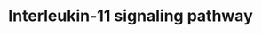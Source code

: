 ---
annotations:
- id: PW:0000902
  parent: signaling pathway
  type: Pathway Ontology
  value: interleukin-11 signaling pathway
authors:
- NetPath
- MaintBot
- Ddigles
- Zari
- Khanspers
- Eweitz
- L Dupuis
- Egonw
citedin:
- link: PMC9519890
  title: 'Tissue-specific pathway activities: A retrospective analysis in COVID-19
    patients (2022)'
description: IL-11 is a multifunctional cytokine that belongs to the gp130 family.
  It was first isolated from a primate bone marrow derived cell line, PU-34 for its
  ability to stimulate the proliferation of a plasmacytoma cell line, T1165 which
  was dependent on IL-6. This cytokine plays an important role in the synthesis, maturation
  and differentiation of hematopoietic cells. It  also plays significant role in the
  inhibition of adipocyte differentiation, regulation of trophoblasts invasion and
  placentation in humans.   The receptor for IL-11 is IL11RA that uses the common
  gp130 receptor subunit for signal transduction. The pathways that are activated
  upon IL-11 stimulation are JAK-STAT, Ras-MAPK, PI3K-AKT and NF-kappa B/p65. Binding
  of IL-11 with IL-11RA results in the heterodimerization, tyrosine phosphorylation
  and activation of gp130. The activated IL11RA-gp130 receptor complex further activates
  Jak family of tyrosine kinases, JAK1 and JAK2. Phosphorylated JAK2 then activates
  STAT3 and STAT1 that results in their subsequent translocation into the nucleus.
  The translocated STAT3 then induces the transcription of genes associated with endometrial
  cell adhesion, gastric inflammation and differentiation of periodontal ligament
  cells. The activation of STAT3 was shown to be inhibited by the overexpression of
  Suppressor of cytokine signalling 3 (SOCS3). IL-11 signalling through JAK2/STAT3
  has been shown to be crucial for normal placentation in humans and normal development
  of craniofacial bones and teeth in mice.  In addition to JAK-STAT, IL-11 also activate
  the Ras-MAPK, PI3K-AKT and NF-kappa B pathways. In response to IL-11, GTP loaded
  Ras interacts with RAF1 and leads to autophosphorylation of RAF1. Activation of
  RAF1 leads to the tyrosine phosphorylation and activation of mitogen activated protein
  kinases (MAPKs) through MEK1 and MEK2. Activation of phospholipase D was triggered
  by IL-11 leading to the formation of phosphatidic acid, which has also been shown
  to activate the MAPKs. Transcription factors, ATF1 and CREB1 were activated by these
  phosphorylated MAPKs through p90 S6 kinase. PI3K-AKT and NF-kappa B/p65 pathways
  stimulated by IL-11 have been shown to enhance the migration and proliferation of
  chondrosarcoma cells. In CD4+ T cells, Th2 polarization was induced by IL-11 through
  NF-kappa B inhibition. SRC, FYN and YES, members of Src family of tyrosine kinases
  were also activated in response to IL-11 signalling.  Please access this pathway
  at [http://www.netpath.org/netslim/IL_11_pathway NetSlim] database.  Proteins on
  this pathway have targeted assays available via the [https://assays.cancer.gov/available_assays?wp_id=WP2332
  CPTAC Assay Portal]
last-edited: 2023-04-25
ndex: 51504ec3-8b64-11eb-9e72-0ac135e8bacf
organisms:
- Homo sapiens
redirect_from:
- /index.php/Pathway:WP2332
- /instance/WP2332
- /instance/WP2332_r126373
revision: r126373
schema-jsonld:
- '@context': https://schema.org/
  '@id': https://wikipathways.github.io/pathways/WP2332.html
  '@type': Dataset
  creator:
    '@type': Organization
    name: WikiPathways
  description: IL-11 is a multifunctional cytokine that belongs to the gp130 family.
    It was first isolated from a primate bone marrow derived cell line, PU-34 for
    its ability to stimulate the proliferation of a plasmacytoma cell line, T1165
    which was dependent on IL-6. This cytokine plays an important role in the synthesis,
    maturation and differentiation of hematopoietic cells. It  also plays significant
    role in the inhibition of adipocyte differentiation, regulation of trophoblasts
    invasion and placentation in humans.   The receptor for IL-11 is IL11RA that uses
    the common gp130 receptor subunit for signal transduction. The pathways that are
    activated upon IL-11 stimulation are JAK-STAT, Ras-MAPK, PI3K-AKT and NF-kappa
    B/p65. Binding of IL-11 with IL-11RA results in the heterodimerization, tyrosine
    phosphorylation and activation of gp130. The activated IL11RA-gp130 receptor complex
    further activates Jak family of tyrosine kinases, JAK1 and JAK2. Phosphorylated
    JAK2 then activates STAT3 and STAT1 that results in their subsequent translocation
    into the nucleus. The translocated STAT3 then induces the transcription of genes
    associated with endometrial cell adhesion, gastric inflammation and differentiation
    of periodontal ligament cells. The activation of STAT3 was shown to be inhibited
    by the overexpression of Suppressor of cytokine signalling 3 (SOCS3). IL-11 signalling
    through JAK2/STAT3 has been shown to be crucial for normal placentation in humans
    and normal development of craniofacial bones and teeth in mice.  In addition to
    JAK-STAT, IL-11 also activate the Ras-MAPK, PI3K-AKT and NF-kappa B pathways.
    In response to IL-11, GTP loaded Ras interacts with RAF1 and leads to autophosphorylation
    of RAF1. Activation of RAF1 leads to the tyrosine phosphorylation and activation
    of mitogen activated protein kinases (MAPKs) through MEK1 and MEK2. Activation
    of phospholipase D was triggered by IL-11 leading to the formation of phosphatidic
    acid, which has also been shown to activate the MAPKs. Transcription factors,
    ATF1 and CREB1 were activated by these phosphorylated MAPKs through p90 S6 kinase.
    PI3K-AKT and NF-kappa B/p65 pathways stimulated by IL-11 have been shown to enhance
    the migration and proliferation of chondrosarcoma cells. In CD4+ T cells, Th2
    polarization was induced by IL-11 through NF-kappa B inhibition. SRC, FYN and
    YES, members of Src family of tyrosine kinases were also activated in response
    to IL-11 signalling.  Please access this pathway at [http://www.netpath.org/netslim/IL_11_pathway
    NetSlim] database.  Proteins on this pathway have targeted assays available via
    the [https://assays.cancer.gov/available_assays?wp_id=WP2332 CPTAC Assay Portal]
  keywords:
  - AKT1
  - ATF1
  - BCL2
  - BGLAP
  - BIRC5
  - CHUK
  - CREB1
  - FES
  - FYN
  - GRB2
  - HRAS
  - IBSP
  - ICAM1
  - IKBKB
  - IL11
  - IL11RA
  - IL6ST
  - ITGA2
  - JAK1
  - JAK2
  - MAP2K1
  - MAP2K2
  - MAPK1
  - MAPK3
  - PDPK1
  - PIAS1
  - PIAS3
  - PIK3R1
  - PIK3R2
  - PPP2R4
  - PTPN11
  - RAF1
  - RELA
  - RPS6
  - RPS6KA1
  - RPS6KB1
  - RUNX2
  - SOCS3
  - SRC
  - STAT1
  - STAT3
  - TGFB1
  - TYK2
  - YES1
  license: CC0
  name: Interleukin-11 signaling pathway
seo: CreativeWork
title: Interleukin-11 signaling pathway
wpid: WP2332
---